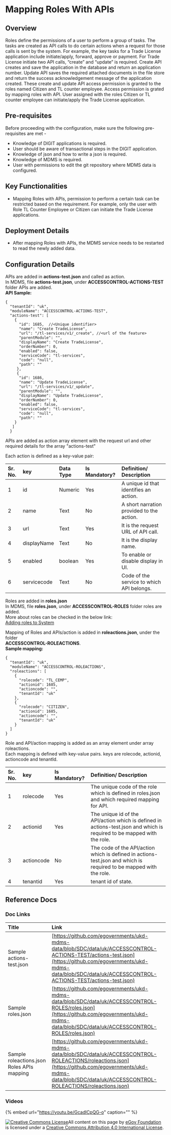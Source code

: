 # Mapping Roles With APIs

## Overview <a id="Overview"></a>

Roles define the permissions of a user to perform a group of tasks. The tasks are created as API calls to do certain actions when a request for those calls is sent by the system. For example, the key tasks for a Trade License application include initiate/apply, forward, approve or payment. For Trade License initiate two API calls, “create” and “update” is required. Create API creates and save the application in the database and return an application number. Update API saves the required attached documents in the file store and return the success acknowledgement message of the application created. These create and update API access permission is granted to the roles named Citizen and TL counter employee. Access permission is grated by mapping roles with API. User assigned with the roles Citizen or TL counter employee can initiate/apply the Trade License application.

## Pre-requisites <a id="Pre-requisites"></a>

Before proceeding with the configuration, make sure the following pre-requisites are met -

* Knowledge of DIGIT applications is required.
* User should be aware of transactional steps in the DIGIT application.
* Knowledge of json and how to write a json is required.
* Knowledge of MDMS is required.
* User with permissions to edit the git repository where MDMS data is configured.

## Key Functionalities <a id="Key-Functionalities"></a>

* Mapping Roles with APIs, permission to perform a certain task can be restricted based on the requirement. For example, only the user with Role TL Counter Employee or Citizen can initiate the Trade License applications.

## Deployment Details <a id="Deployment-Details"></a>

* After mapping Roles with APIs, the MDMS service needs to be restarted to read the newly added data.

## Configuration Details <a id="Configuration-Details"></a>

APIs are added in **actions-test.json** and called as action.  
In MDMS, file **actions-test.json**, under **ACCESSCONTROL-ACTIONS-TEST** folder APIs are added.  
**API Sample:**

```text
{
  "tenantId": "uk",
  "moduleName": "ACCESSCONTROL-ACTIONS-TEST",
  "actions-test": [
    {
      "id": 1685,  //<Unique identifier>
      "name": "Create TradeLicense",
      "url": "/tl-services/v1/_create", //<url of the feature>
      "parentModule": "",
      "displayName": "Create TradeLicense",
      "orderNumber": 0,
      "enabled": false,
      "serviceCode": "tl-services",
      "code": "null",
      "path": ""
     },
     {
      "id": 1686,
      "name": "Update TradeLicense",
      "url": "/tl-services/v1/_update",
      "parentModule": "",
      "displayName": "Update TradeLicense",
      "orderNumber": 0,
      "enabled": false,
      "serviceCode": "tl-services",
      "code": "null",
      "path": ""
    }
   ]
  }
```

APIs are added as action array element with the request url and other required details for the array "actions-test"

Each action is defined as a key-value pair:

| Sr. No. | key | Data Type | Is Mandatory? | Definition/ Description |
| :--- | :--- | :--- | :--- | :--- |
| 1 | id | Numeric | Yes | A unique id that identifies an action. |
| 2 | name | Text | No | A short narration provided to the action. |
| 3 | url | Text | Yes | It is the request URL of API call. |
| 4 | displayName | Text | No | It is the display name. |
| 5 | enabled | boolean | Yes | To enable or disable display in UI. |
| 6 | servicecode | Text | No | Code of the service to which API belongs. |

Roles are added in **roles.json**  
In MDMS, file **roles.json**, under **ACCESSCONTROL-ROLES** folder roles are added.  
More about roles can be checked in the below link:  
[Adding roles to System](https://digit-discuss.atlassian.net/wiki/spaces/DD/pages/717946899/Adding+roles+to+System)

Mapping of Roles and APIs/action is added in **roleactions.json**, under the folder  
**ACCESSCONTROL-ROLEACTIONS**.  
**Sample mapping:**

```text
{
  "tenantId": "uk",
  "moduleName": "ACCESSCONTROL-ROLEACTIONS",
  "roleactions": [
    {
      "rolecode": "TL_CEMP",
      "actionid": 1685,
      "actioncode": "",
      "tenantId": "uk"
    },
    {
      "rolecode": "CITIZEN",
      "actionid": 1685,
      "actioncode": "",
      "tenantId": "uk"
    }
  ]
}
```

Role and API/action mapping is added as an array element under array roleactions.  
Each mapping is defined with key-value pairs. keys are rolecode, actionid, actioncode and tenantId.

| Sr. No. | key | Is Mandatory? | Definition/ Description |
| :--- | :--- | :--- | :--- |
| 1 | rolecode | Yes | The unique code of the role which is defined in roles.json and which required mapping for API. |
| 2 | actionid | Yes | The unique id of the API/action which is defined in actions-test.json and which is required to be mapped with the role. |
| 3 | actioncode | No | The code of the API/action which is defined in actions-test.json and which is required to be mapped with the role. |
| 4 | tenantid | Yes | tenant id of state. |

## Reference Docs <a id="Reference-Docs"></a>

### Doc Links <a id="Doc-Links"></a>

| **Title** | **Link** |
| :--- | :--- |
| Sample actions-test.json | [https://github.com/egovernments/ukd-mdms-data/blob/SDC/data/uk/ACCESSCONTROL-ACTIONS-TEST/actions-test.json](https://github.com/egovernments/ukd-mdms-data/blob/SDC/data/uk/ACCESSCONTROL-ACTIONS-TEST/actions-test.json) |
| Sample roles.json | [https://github.com/egovernments/ukd-mdms-data/blob/SDC/data/uk/ACCESSCONTROL-ROLES/roles.json](https://github.com/egovernments/ukd-mdms-data/blob/SDC/data/uk/ACCESSCONTROL-ROLES/roles.json) |
| Sample roleactions.json Roles APIs mapping | [https://github.com/egovernments/ukd-mdms-data/blob/SDC/data/uk/ACCESSCONTROL-ROLEACTIONS/roleactions.json](https://github.com/egovernments/ukd-mdms-data/blob/SDC/data/uk/ACCESSCONTROL-ROLEACTIONS/roleactions.json) |

### Videos

{% embed url="https://youtu.be/GcadlCpQG-o" caption="" %}

[![Creative Commons License](https://i.creativecommons.org/l/by/4.0/80x15.png)​](http://creativecommons.org/licenses/by/4.0/)All content on this page by [eGov Foundation](https://egov.org.in/) is licensed under a [Creative Commons Attribution 4.0 International License](http://creativecommons.org/licenses/by/4.0/).

